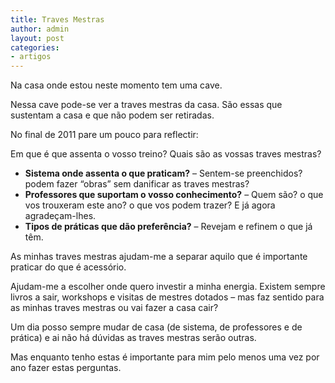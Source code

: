```yaml
---
title: Traves Mestras
author: admin
layout: post
categories:
- artigos
---
```

Na casa onde estou neste momento tem uma cave.

Nessa cave pode-se ver a traves mestras da casa. São essas que sustentam a casa e que não podem ser retiradas.

No final de 2011 pare um pouco para reflectir:

Em que é que assenta o vosso treino? Quais são as vossas traves mestras?

*   **Sistema onde assenta o que praticam?** &#8211; Sentem-se preenchidos? podem fazer &#8220;obras&#8221; sem danificar as traves mestras?
*   **Professores que suportam o vosso conhecimento?** &#8211; Quem são? o que vos trouxeram este ano? o que vos podem trazer? E já agora agradeçam-lhes.
*   **Tipos de práticas que dão preferência?** &#8211; Revejam e refinem o que já têm.

As minhas traves mestras ajudam-me a separar aquilo que é importante praticar do que é acessório.

Ajudam-me a escolher onde quero investir a minha energia. Existem sempre livros a sair, workshops e visitas de mestres dotados &#8211; mas faz sentido para as minhas traves mestras ou vai fazer a casa cair?

Um dia posso sempre mudar de casa (de sistema, de professores e de prática) e ai não há dúvidas as traves mestras serão outras.

Mas enquanto tenho estas é importante para mim pelo menos uma vez por ano fazer estas perguntas.
